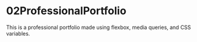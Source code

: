 # 02ProfessionalPortfolio
This is a professional portfolio made using flexbox, media queries, and CSS variables.

